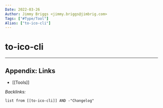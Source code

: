 ```yaml
---
Date: 2022-03-26
Author: Jimmy Briggs <jimmy.briggs@jimbrig.com>
Tags: ["#Type/Tool"]
Alias: ["to-ico-cli"]
---
```


# to-ico-cli

***

## Appendix: Links

- [[Tools]]

*Backlinks:*

```dataview
list from [[to-ico-cli]] AND -"Changelog"
```